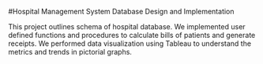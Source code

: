 #Hospital Management System Database Design and Implementation

This project outlines schema of hospital database. We implemented user defined functions and procedures to calculate bills of patients and generate   receipts.
We performed data visualization using Tableau to understand the metrics and trends in pictorial graphs.
